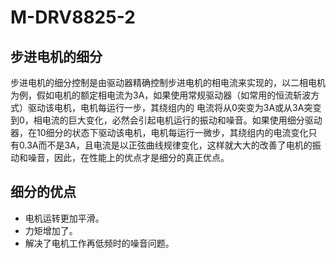 # M-DRV8825-2

## 步进电机的细分
步进电机的细分控制是由驱动器精确控制步进电机的相电流来实现的，以二相电机为例，假如电机的额定相电流为3A，如果使用常规驱动器（如常用的恒流斩波方式）驱动该电机，电机每运行一步，其绕组内的 电流将从0突变为3A或从3A突变到0，相电流的巨大变化，必然会引起电机运行的振动和噪音。如果使用细分驱动器，在10细分的状态下驱动该电机，电机每运行一微步，其绕组内的电流变化只有0.3A而不是3A，且电流是以正弦曲线规律变化，这样就大大的改善了电机的振动和噪音，因此，在性能上的优点才是细分的真正优点。 

细分的优点
---
+ 电机运转更加平滑。
+ 力矩增加了。
+ 解决了电机工作再低频时的噪音问题。